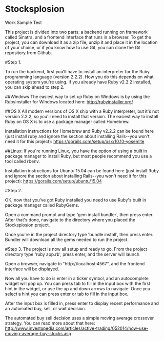 # Stocksplosion
Work Sample Test

This project is divided into two parts; a backend running on framework called 
Sinatra, and a frontend interface that runs in a browser. To get the project, 
you can download it as a zip file, unzip it and place it in the location of your
choice, or if you know how to use Git, you can clone the Git repository from 
Github.

#Step 1.

To run the backend, first you'll have to install an interpreter for the Ruby
programming language (version 2.2.2). How you do this depends
on what operating system you're using. If you already have Ruby v2.2.2 installed,
you can skip ahead to step 2.

##Windows 
The easiest way to set up Ruby on Windows is by using the RubyInstaller
for Windows located here: http://rubyinstaller.org/

##OS X
All modern versions of OS X ship with a Ruby interpreter, but it's not
version 2.2.2, so you'll need to install that version. The easiest way to 
install Ruby on OS X is to use a package manager called Homebrew.

Installation instructions for Homebrew and Ruby v2.2.2 can be found here (just
install ruby and ignore the section about installing Rails--you won't need it for
this project):
https://gorails.com/setup/osx/10.10-yosemite

##Linux:
If you're running Linux, you have the option of using a built in package manager
to install Ruby, but most people recommend you use a tool called rbenv.

Installation instructions for Ubuntu 15.04 can be found here (just install Ruby
and ignore the section about installing Rails--you won't need it for this
project):
https://gorails.com/setup/ubuntu/15.04

#Step 2.

OK, now that you've got Ruby installed you need to use Ruby's built in package
manager called RubyGems. 

Open a command prompt and type 'gem install bundler', then press enter. After
that's done, navigate to the directory where you placed the Stocksplosion project.

Once you're in the project directory type 'bundle install', then press enter.
Bundler will download all the gems needed to run the project.

#Step 3.
The project is now all setup and ready to go. From the project directory
type 'ruby app.rb', press enter, and the server will launch.

Open a browser, navigate to "http://localhost:4567", and the frontend interface
will be displayed. 

Now all you have to do is enter in a ticker symbol, and an autocomplete widget
will pop up. You can press tab to fill in the input box with the first hint
in the widget, or use the up and down arrows to navigate. Once you select a hint
you can press enter or tab to fill in the input box.

After the input box is filled in, press enter to display recent performance and
an automated buy, sell, or wait decision.

The automated buy sell decision uses a simple moving average crossover strategy.
You can read more about that here: http://www.investopedia.com/articles/active-trading/052014/how-use-moving-average-buy-stocks.asp
